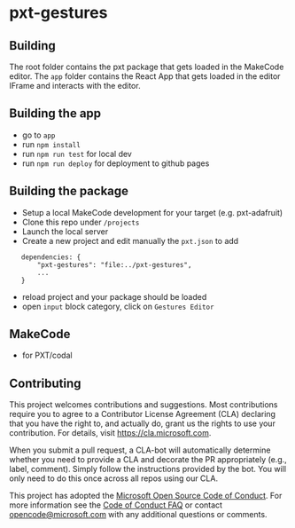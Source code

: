 
# pxt-gestures

## Building

The root folder contains the pxt package that gets loaded in the MakeCode editor.
The ``app`` folder contains the React App that gets loaded in the editor IFrame and interacts with the editor.

## Building the app

* go to ``app``
* run ``npm install``
* run ``npm run test`` for local dev
* run ``npm run deploy`` for deployment to github pages

## Building the package

* Setup a local MakeCode development for  your target (e.g. pxt-adafruit)
* Clone this repo under ``/projects``
* Launch the local server
* Create a new project and edit manually the ``pxt.json`` to add

```
   dependencies: {
       "pxt-gestures": "file:../pxt-gestures",
       ...
   }
```
* reload project and your package should be loaded
* open ``input`` block category, click on ``Gestures Editor``

## MakeCode

* for PXT/codal

## Contributing

This project welcomes contributions and suggestions.  Most contributions require you to agree to a
Contributor License Agreement (CLA) declaring that you have the right to, and actually do, grant us
the rights to use your contribution. For details, visit https://cla.microsoft.com.

When you submit a pull request, a CLA-bot will automatically determine whether you need to provide
a CLA and decorate the PR appropriately (e.g., label, comment). Simply follow the instructions
provided by the bot. You will only need to do this once across all repos using our CLA.

This project has adopted the [Microsoft Open Source Code of Conduct](https://opensource.microsoft.com/codeofconduct/).
For more information see the [Code of Conduct FAQ](https://opensource.microsoft.com/codeofconduct/faq/) or
contact [opencode@microsoft.com](mailto:opencode@microsoft.com) with any additional questions or comments.
